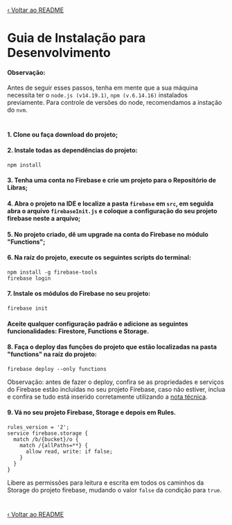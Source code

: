 [‹ Voltar ao README](../../README.md)

# Guia de Instalação para Desenvolvimento

#### Observação: 
Antes de seguir esses passos, tenha em mente que a sua máquina necessita ter o `node.js (v14.19.1)`, `npm (v.6.14.16)` instalados previamente. Para controle de versões do node, recomendamos a instação do `nvm`.
# 
#### 1. Clone ou faça download do projeto;
#### 2. Instale todas as dependências do projeto:
```shell
npm install
```
#### 3. Tenha uma conta no Firebase e crie um projeto para o Repositório de Libras;

#### 4. Abra o projeto na IDE e localize a pasta `firebase` em `src`, em seguida abra o arquivo `firebaseInit.js` e coloque a configuração do seu projeto firebase neste a arquivo;

#### 5. No projeto criado, dê um upgrade na conta do Firebase no módulo "Functions";

#### 6. Na raíz do projeto, execute os seguintes scripts do terminal:
```
npm install -g firebase-tools
firebase login
```

#### 7. Instale os módulos do Firebase no seu projeto:
```
firebase init
```
#### Aceite qualquer configuração padrão e adicione as seguintes funcionalidades: Firestore, Functions e Storage.

#### 8. Faça o deploy das funções do projeto que estão localizadas na pasta "functions" na raíz do projeto:
```
firebase deploy --only functions
```
Observação: antes de fazer o deploy, confira se as propriedades e serviços do Firebase estão incluídas no seu projeto Firebase, caso não estiver, inclua e confira se tudo está inserido corretamente utilizando a [nota técnica](./NOTA_TECNICA_REPOSITORIO_LIBRAS.md).

#### 9. Vá no seu projeto Firebase, Storage e depois em Rules.
```TEXT
rules_version = '2';
service firebase.storage {
  match /b/{bucket}/o {
    match /{allPaths=**} {
      allow read, write: if false;
    }
  }
}
```

Libere as permissões para leitura e escrita em todos os caminhos da Storage do projeto firebase, mudando o valor `false` da condição para `true`.

#

[‹ Voltar ao README](../../README.md)

